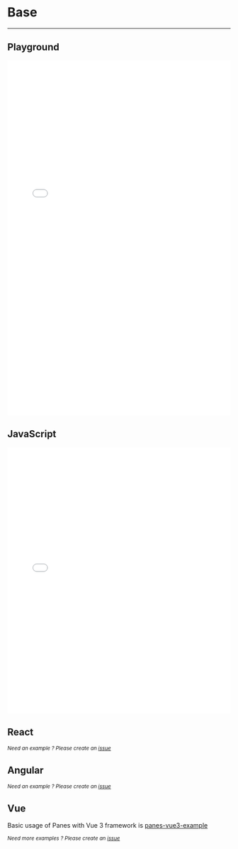 # Base

--------
<script setup>
    import CodeButtons from '../../src/components/CodeButtons.vue';
</script>
<CodeButtons jsfiddle="zbk6mnj9"></CodeButtons>

## Playground
<iframe width="100%" height="800" src="//jsfiddle.net/romantonoff/zbk6mnj9/embedded/result/dark/" allowfullscreen="allowfullscreen" allowpaymentrequest frameborder="0"></iframe>

## JavaScript
<iframe width="100%" height="600" src="//jsfiddle.net/romantonoff/zbk6mnj9/embedded/js,html/dark/" allowfullscreen="allowfullscreen" allowpaymentrequest frameborder="0"></iframe>

## React
<small>*Need an example ? Please create an [issue](https://github.com/roman-rr/cupertino-pane/issues/new/choose)*</small>

## Angular
<small>*Need an example ? Please create an [issue](https://github.com/roman-rr/cupertino-pane/issues/new/choose)*</small>

## Vue
Basic usage of Panes with Vue 3 framework is [panes-vue3-example](https://github.com/tech-systems/panes-vue3-example)

<small>*Need more examples ? Please create an [issue](https://github.com/roman-rr/cupertino-pane/issues/new/choose)*</small>
